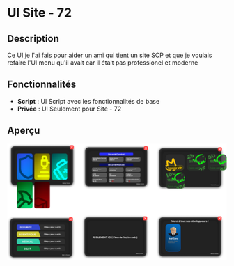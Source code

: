 # UI Site - 72

## Description

Ce UI je l'ai fais pour aider un ami qui tient un site SCP et que je voulais refaire l'UI menu qu'il avait car il était pas professionel et moderne

## Fonctionnalités
- **Script** : UI Script avec les fonctionnalités de base
- **Privée** : UI Seulement pour Site - 72

## Aperçu

![Site72](https://github.com/Censur-e/UI-Site-72/blob/main/Main%20UI%20Site%2072.png?raw=true)
